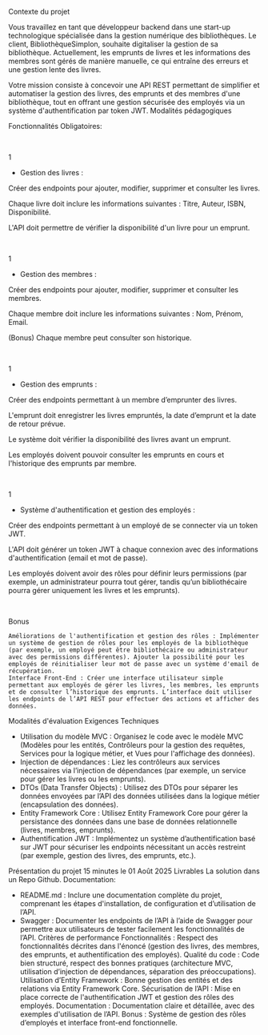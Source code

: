 Contexte du projet

Vous travaillez en tant que développeur backend dans une start-up technologique spécialisée dans la gestion numérique des bibliothèques. Le client, BibliothèqueSimplon, souhaite digitaliser la gestion de sa bibliothèque. Actuellement, les emprunts de livres et les informations des membres sont gérés de manière manuelle, ce qui entraîne des erreurs et une gestion lente des livres.

Votre mission consiste à concevoir une API REST permettant de simplifier et automatiser la gestion des livres, des emprunts et des membres d'une bibliothèque, tout en offrant une gestion sécurisée des employés via un système d'authentification par token JWT.
Modalités pédagogiques

Fonctionnalités Obligatoires:

​

1

 - Gestion des livres :

Créer des endpoints pour ajouter, modifier, supprimer et consulter les livres.

Chaque livre doit inclure les informations suivantes : Titre, Auteur, ISBN, Disponibilité.

L'API doit permettre de vérifier la disponibilité d'un livre pour un emprunt.

​

1

 - Gestion des membres :

Créer des endpoints pour ajouter, modifier, supprimer et consulter les membres.

Chaque membre doit inclure les informations suivantes : Nom, Prénom, Email.

(Bonus) Chaque membre peut consulter son historique.

​

1

- Gestion des emprunts :

Créer des endpoints permettant à un membre d’emprunter des livres.

L'emprunt doit enregistrer les livres empruntés, la date d’emprunt et la date de retour prévue.

Le système doit vérifier la disponibilité des livres avant un emprunt.

Les employés doivent pouvoir consulter les emprunts en cours et l'historique des emprunts par membre.

​

1

- Système d'authentification et gestion des employés :

Créer des endpoints permettant à un employé de se connecter via un token JWT.

L'API doit générer un token JWT à chaque connexion avec des informations d'authentification (email et mot de passe).

Les employés doivent avoir des rôles pour définir leurs permissions (par exemple, un administrateur pourra tout gérer, tandis qu’un bibliothécaire pourra gérer uniquement les livres et les emprunts).

​

Bonus

    Améliorations de l'authentification et gestion des rôles : Implémenter un système de gestion de rôles pour les employés de la bibliothèque (par exemple, un employé peut être bibliothécaire ou administrateur avec des permissions différentes). Ajouter la possibilité pour les employés de réinitialiser leur mot de passe avec un système d'email de récupération.
    Interface Front-End : Créer une interface utilisateur simple permettant aux employés de gérer les livres, les membres, les emprunts et de consulter l’historique des emprunts. L’interface doit utiliser les endpoints de l’API REST pour effectuer des actions et afficher des données.

Modalités d'évaluation
Exigences Techniques

- Utilisation du modèle MVC : Organisez le code avec le modèle MVC (Modèles pour les entités, Contrôleurs pour la gestion des requêtes, Services pour la logique métier, et Vues pour l'affichage des données).
- Injection de dépendances : Liez les contrôleurs aux services nécessaires via l’injection de dépendances (par exemple, un service pour gérer les livres ou les emprunts).
- DTOs (Data Transfer Objects) : Utilisez des DTOs pour séparer les données envoyées par l’API des données utilisées dans la logique métier (encapsulation des données).
- Entity Framework Core : Utilisez Entity Framework Core pour gérer la persistance des données dans une base de données relationnelle (livres, membres, emprunts).
- Authentification JWT : Implémentez un système d’authentification basé sur JWT pour sécuriser les endpoints nécessitant un accès restreint (par exemple, gestion des livres, des emprunts, etc.).

Présentation du projet
15 minutes le 01 Août 2025
Livrables
La solution dans un Repo Github.
Documentation:
- README.md : Inclure une documentation complète du projet, comprenant les étapes d'installation, de configuration et d’utilisation de l’API.
- Swagger : Documenter les endpoints de l’API à l’aide de Swagger pour permettre aux utilisateurs de tester facilement les fonctionnalités de l’API.
Critères de performance
Fonctionnalités : Respect des fonctionnalités décrites dans l'énoncé (gestion des livres, des membres, des emprunts, et authentification des employés).
Qualité du code : Code bien structuré, respect des bonnes pratiques (architecture MVC, utilisation d’injection de dépendances, séparation des préoccupations).
Utilisation d’Entity Framework : Bonne gestion des entités et des relations via Entity Framework Core.
Sécurisation de l’API : Mise en place correcte de l'authentification JWT et gestion des rôles des employés.
Documentation : Documentation claire et détaillée, avec des exemples d'utilisation de l’API.
Bonus : Système de gestion des rôles d’employés et interface front-end fonctionnelle.
